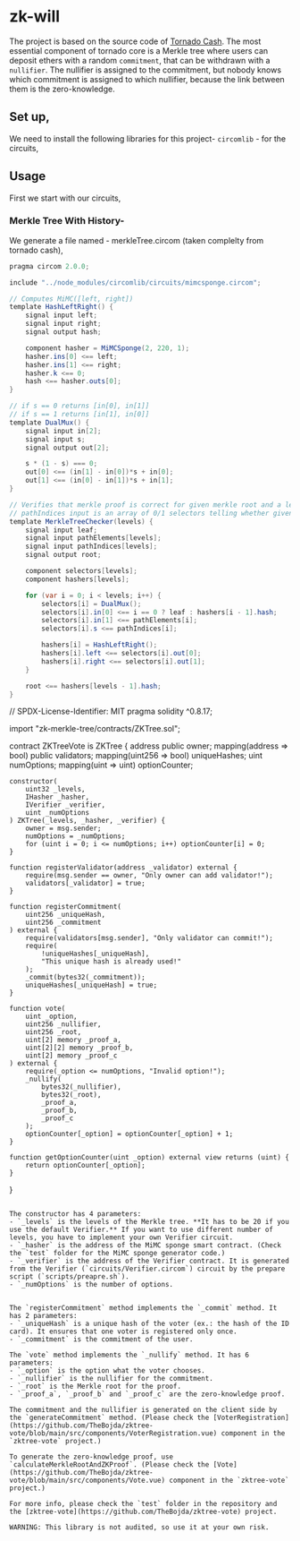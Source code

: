 # zk-will


The project is based on the source code of [Tornado Cash](https://github.com/tornadocash/tornado-core). The most essential component of tornado core is a Merkle tree where users can deposit ethers with a random `commitment`, that can be withdrawn with a `nullifier`. The nullifier is assigned to the commitment, but nobody knows which commitment is assigned to which nullifier, because the link between them is the zero-knowledge.

## Set up,

We need to install the following libraries for this project-
`circomlib` - for the circuits,


## Usage

First we start with our circuits,

### Merkle Tree With History-

We generate a file named - merkleTree.circom (taken complelty from tornado cash),


```java
pragma circom 2.0.0;

include "../node_modules/circomlib/circuits/mimcsponge.circom";

// Computes MiMC([left, right])
template HashLeftRight() {
    signal input left;
    signal input right;
    signal output hash;

    component hasher = MiMCSponge(2, 220, 1);
    hasher.ins[0] <== left;
    hasher.ins[1] <== right;
    hasher.k <== 0;
    hash <== hasher.outs[0];
}

// if s == 0 returns [in[0], in[1]]
// if s == 1 returns [in[1], in[0]]
template DualMux() {
    signal input in[2];
    signal input s;
    signal output out[2];

    s * (1 - s) === 0;
    out[0] <== (in[1] - in[0])*s + in[0];
    out[1] <== (in[0] - in[1])*s + in[1];
}

// Verifies that merkle proof is correct for given merkle root and a leaf
// pathIndices input is an array of 0/1 selectors telling whether given pathElement is on the left or right side of merkle path
template MerkleTreeChecker(levels) {
    signal input leaf;
    signal input pathElements[levels];
    signal input pathIndices[levels];
    signal output root;

    component selectors[levels];
    component hashers[levels];

    for (var i = 0; i < levels; i++) {
        selectors[i] = DualMux();
        selectors[i].in[0] <== i == 0 ? leaf : hashers[i - 1].hash;
        selectors[i].in[1] <== pathElements[i];
        selectors[i].s <== pathIndices[i];

        hashers[i] = HashLeftRight();
        hashers[i].left <== selectors[i].out[0];
        hashers[i].right <== selectors[i].out[1];
    }

    root <== hashers[levels - 1].hash;
}


```



// SPDX-License-Identifier: MIT
pragma solidity ^0.8.17;

import "zk-merkle-tree/contracts/ZKTree.sol";

contract ZKTreeVote is ZKTree {
    address public owner;
    mapping(address => bool) public validators;
    mapping(uint256 => bool) uniqueHashes;
    uint numOptions;
    mapping(uint => uint) optionCounter;

    constructor(
        uint32 _levels,
        IHasher _hasher,
        IVerifier _verifier,
        uint _numOptions
    ) ZKTree(_levels, _hasher, _verifier) {
        owner = msg.sender;
        numOptions = _numOptions;
        for (uint i = 0; i <= numOptions; i++) optionCounter[i] = 0;
    }

    function registerValidator(address _validator) external {
        require(msg.sender == owner, "Only owner can add validator!");
        validators[_validator] = true;
    }

    function registerCommitment(
        uint256 _uniqueHash,
        uint256 _commitment
    ) external {
        require(validators[msg.sender], "Only validator can commit!");
        require(
            !uniqueHashes[_uniqueHash],
            "This unique hash is already used!"
        );
        _commit(bytes32(_commitment));
        uniqueHashes[_uniqueHash] = true;
    }

    function vote(
        uint _option,
        uint256 _nullifier,
        uint256 _root,
        uint[2] memory _proof_a,
        uint[2][2] memory _proof_b,
        uint[2] memory _proof_c
    ) external {
        require(_option <= numOptions, "Invalid option!");
        _nullify(
            bytes32(_nullifier),
            bytes32(_root),
            _proof_a,
            _proof_b,
            _proof_c
        );
        optionCounter[_option] = optionCounter[_option] + 1;
    }

    function getOptionCounter(uint _option) external view returns (uint) {
        return optionCounter[_option];
    }
}
```

The constructor has 4 parameters:
- `_levels` is the levels of the Merkle tree. **It has to be 20 if you use the default Verifier.** If you want to use different number of levels, you have to implement your own Verifier circuit.
- `_hasher` is the address of the MiMC sponge smart contract. (Check the `test` folder for the MiMC sponge generator code.) 
- `_verifier` is the address of the Verifier contract. It is generated from the Verifier (`circuits/Verifier.circom`) circuit by the prepare script (`scripts/preapre.sh`).
- `_numOptions` is the number of options.


The `registerCommitment` method implements the `_commit` method. It has 2 parameters:
- `_uniqueHash` is a unique hash of the voter (ex.: the hash of the ID card). It ensures that one voter is registered only once.
- `_commitment` is the commitment of the user.

The `vote` method implements the `_nullify` method. It has 6 parameters:
- `_option` is the option what the voter chooses.
- `_nullifier` is the nullifier for the commitment.
- `_root` is the Merkle root for the proof.
- `_proof_a`, `_proof_b` and `_proof_c` are the zero-knowledge proof.

The commitment and the nullifier is generated on the client side by the `generateCommitment` method. (Please check the [VoterRegistration](https://github.com/TheBojda/zktree-vote/blob/main/src/components/VoterRegistration.vue) component in the `zktree-vote` project.) 

To generate the zero-knowledge proof, use `calculateMerkleRootAndZKProof`. (Please check the [Vote](https://github.com/TheBojda/zktree-vote/blob/main/src/components/Vote.vue) component in the `zktree-vote` project.)

For more info, please check the `test` folder in the repository and the [zktree-vote](https://github.com/TheBojda/zktree-vote) project.

WARNING: This library is not audited, so use it at your own risk.